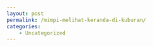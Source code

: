 ```yaml
---
layout: post
permalink: /mimpi-melihat-keranda-di-kuburan/
categories:
    - Uncategorized
---
```


